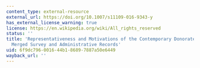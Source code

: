 ```yaml
---
content_type: external-resource
external_url: https://doi.org/10.1007/s11109-016-9343-y
has_external_license_warning: true
license: https://en.wikipedia.org/wiki/All_rights_reserved
status: ''
title: 'Representativeness and Motivations of the Contemporary Donorate: Results from
  Merged Survey and Administrative Records'
uid: 6f9dc796-0016-44b1-8689-7887a50e6449
wayback_url: ''
---
```


